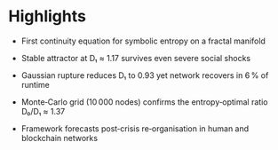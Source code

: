 # Highlights

- First continuity equation for symbolic entropy on a fractal manifold

- Stable attractor at D₁ ≈ 1.17 survives even severe social shocks

- Gaussian rupture reduces D₁ to 0.93 yet network recovers in 6 % of runtime

- Monte‑Carlo grid (10 000 nodes) confirms the entropy‑optimal ratio D₀/D₁ ≈ 1.37

- Framework forecasts post‑crisis re‑organisation in human and blockchain networks

